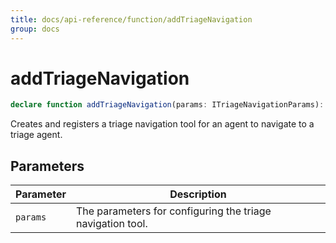 ```yaml
---
title: docs/api-reference/function/addTriageNavigation
group: docs
---
```


# addTriageNavigation

```ts
declare function addTriageNavigation(params: ITriageNavigationParams): string;
```

Creates and registers a triage navigation tool for an agent to navigate to a triage agent.

## Parameters

| Parameter | Description |
|-----------|-------------|
| `params` | The parameters for configuring the triage navigation tool. |
